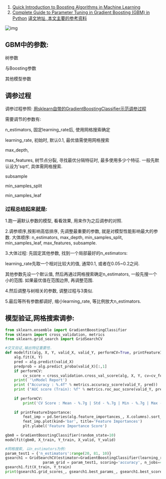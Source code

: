 1. [Quick Introduction to Boosting Algorithms in Machine Learning](https://www.analyticsvidhya.com/blog/2015/11/quick-introduction-boosting-algorithms-machine-learning/)
2. [Complete Guide to Parameter Tuning in Gradient Boosting (GBM) in Python](https://www.analyticsvidhya.com/blog/2016/02/complete-guide-parameter-tuning-gradient-boosting-gbm-python/)  [译文地址, 本文主要的参考资料](https://blog.csdn.net/han_xiaoyang/article/details/52663170)

![img](https://www.analyticsvidhya.com/wp-content/uploads/2016/02/tree-infographic.png) 



## GBM中的参数:

树参数

与Boosting参数

其他模型参数



## 调参过程

调参过程参照:  [用sklearn自带的GradientBoostingClassifier示范调参过程](https://www.analyticsvidhya.com/blog/2016/02/complete-guide-parameter-tuning-gradient-boosting-gbm-python/)

需要调节的参数有:

n_estimators, 固定learning_rate后, 使用网格搜索确定

learning_rate, 初始时, 默认0.1, 最优值需使用网格搜索

max_depth, 

max_features, 树节点分裂, 寻找最优分隔特征时, 最多使用多少个特征. 一般先默认设为'sqrt', 具体需网格搜索.

subsample

min_samples_split

min_samples_leaf



### 过程总结起来就是:

1.跑一遍默认参数的模型, 看看效果, 用来作为之后调参的对照.

2.调参顺序,按影响高低排序, 先调整最重要的参数, 就是对模型性能影响最大的参数. 大体顺序: n_estimators, max_depth, min_samples_split, min_samples_leaf, max_features, subsample.

3.大体过程: 先固定其他参数, 找到一个局部最好的n_estimators:

learning_rate先取一个相对比较大的值, 通常0.1, 或者在0.05~0.2之间.

其他参数先设一个默认值, 然后再通过网格搜索确定n_estimators, 一般先搜一个小的范围. 如果最优值在范围边界, 再调整范围.

4.然后调整与树相关的参数, 调整过程与3类似.

5.最后等所有参数都调好, 缩小learning_rate, 等比例放大n_estimators.



## 模型验证,网格搜索调参:

```python
from sklearn.ensemble import GradientBoostingClassifier
from sklearn import cross_validation, metrics
from sklearn.grid_search import GridSearchCV

#交叉验证,输出特征重要性.
def modelfit(alg, X, Y, valid_X, valid_Y, performCV=True, printFeatureInportance=True, cv_folds=5):
    alg.fit(X, Y)
    pred = alg.predict(valid_X)
    predprob = alg.predict_proba(valid_X)[:,1]
    if performCV:
        cv_score = cross_validation.cross_val_score(alg, X, Y, cv=cv_folds)
    print( '\nModel Report')
    print ("Accuracy : %.4f" % metrics.accuracy_score(valid_Y, pred))
    print ("AUC score (Train): %f" % metrics.roc_auc_score(valid_Y, predprob))
    
    if performCV:
        print('CV Score : Mean - %.7g | Std - %.7g | Min - %.7g | Max - %.7g' % (np.mean(cv_score), np.std(cv_score), np.min(cv_score), np.max(cv_score)))
    
    if printFeatureInportance:
        feat_imp = pd.Series(alg.feature_importances_, X.columns).sort_values(ascending=False)
        feat_imp.plot(kind='bar', title='Feature Importances')
        plt.ylabel('Feature Importance Score')
        
gbm0 = GradientBoostingClassifier(random_state=10)
modelfit(gbm0, X_train, Y_train, X_valid, Y_valid)

#网格搜索, 以n_estimators为例:
param_test1 = {'n_estimators':range(20, 81, 10)}
gsearch1 = GridSearchCV(estimator=GradientBoostingClassifier(learning_rate=0.1, min_samples_split=3, 						min_samples_leaf=2,max_depth=5, max_features='sqrt', subsample=0.8, random_state=10),
                 param_grid = param_test1, scoring='accuracy', n_jobs=4, iid=False, cv=5)
gsearch1.fit(X_train, Y_train)
print(gsearch1.grid_scores_, gsearch1.best_params_, gsearch1.best_score_)
```



